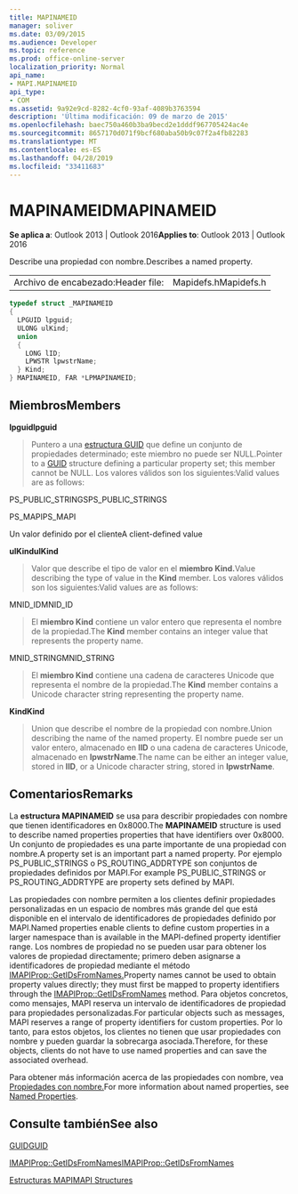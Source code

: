 ```yaml
---
title: MAPINAMEID
manager: soliver
ms.date: 03/09/2015
ms.audience: Developer
ms.topic: reference
ms.prod: office-online-server
localization_priority: Normal
api_name:
- MAPI.MAPINAMEID
api_type:
- COM
ms.assetid: 9a92e9cd-8282-4cf0-93af-4089b3763594
description: 'Última modificación: 09 de marzo de 2015'
ms.openlocfilehash: baec750a460b3ba9becd2e1dddf967705424ac4e
ms.sourcegitcommit: 8657170d071f9bcf680aba50b9c07f2a4fb82283
ms.translationtype: MT
ms.contentlocale: es-ES
ms.lasthandoff: 04/28/2019
ms.locfileid: "33411683"
---
```

# <a name="mapinameid"></a><span data-ttu-id="a3295-103">MAPINAMEID</span><span class="sxs-lookup"><span data-stu-id="a3295-103">MAPINAMEID</span></span>

  
  
<span data-ttu-id="a3295-104">**Se aplica a**: Outlook 2013 | Outlook 2016</span><span class="sxs-lookup"><span data-stu-id="a3295-104">**Applies to**: Outlook 2013 | Outlook 2016</span></span> 
  
<span data-ttu-id="a3295-105">Describe una propiedad con nombre.</span><span class="sxs-lookup"><span data-stu-id="a3295-105">Describes a named property.</span></span> 
  
|||
|:-----|:-----|
|<span data-ttu-id="a3295-106">Archivo de encabezado:</span><span class="sxs-lookup"><span data-stu-id="a3295-106">Header file:</span></span>  <br/> |<span data-ttu-id="a3295-107">Mapidefs.h</span><span class="sxs-lookup"><span data-stu-id="a3295-107">Mapidefs.h</span></span>  <br/> |
   
```cpp
typedef struct _MAPINAMEID
{
  LPGUID lpguid;
  ULONG ulKind;
  union
  {
    LONG lID;
    LPWSTR lpwstrName;
  } Kind;
} MAPINAMEID, FAR *LPMAPINAMEID;

```

## <a name="members"></a><span data-ttu-id="a3295-108">Miembros</span><span class="sxs-lookup"><span data-stu-id="a3295-108">Members</span></span>

 <span data-ttu-id="a3295-109">**lpguid**</span><span class="sxs-lookup"><span data-stu-id="a3295-109">**lpguid**</span></span>
  
> <span data-ttu-id="a3295-110">Puntero a una [estructura GUID](guid.md) que define un conjunto de propiedades determinado; este miembro no puede ser NULL.</span><span class="sxs-lookup"><span data-stu-id="a3295-110">Pointer to a [GUID](guid.md) structure defining a particular property set; this member cannot be NULL.</span></span> <span data-ttu-id="a3295-111">Los valores válidos son los siguientes:</span><span class="sxs-lookup"><span data-stu-id="a3295-111">Valid values are as follows:</span></span> 
    
<span data-ttu-id="a3295-112">PS_PUBLIC_STRINGS</span><span class="sxs-lookup"><span data-stu-id="a3295-112">PS_PUBLIC_STRINGS</span></span>
  
> 
    
<span data-ttu-id="a3295-113">PS_MAPI</span><span class="sxs-lookup"><span data-stu-id="a3295-113">PS_MAPI</span></span>
  
> 
    
<span data-ttu-id="a3295-114">Un valor definido por el cliente</span><span class="sxs-lookup"><span data-stu-id="a3295-114">A client-defined value</span></span>
  
> 
    
 <span data-ttu-id="a3295-115">**ulKind**</span><span class="sxs-lookup"><span data-stu-id="a3295-115">**ulKind**</span></span>
  
> <span data-ttu-id="a3295-116">Valor que describe el tipo de valor en el **miembro Kind.**</span><span class="sxs-lookup"><span data-stu-id="a3295-116">Value describing the type of value in the **Kind** member.</span></span> <span data-ttu-id="a3295-117">Los valores válidos son los siguientes:</span><span class="sxs-lookup"><span data-stu-id="a3295-117">Valid values are as follows:</span></span> 
    
<span data-ttu-id="a3295-118">MNID_ID</span><span class="sxs-lookup"><span data-stu-id="a3295-118">MNID_ID</span></span> 
  
> <span data-ttu-id="a3295-119">El **miembro Kind** contiene un valor entero que representa el nombre de la propiedad.</span><span class="sxs-lookup"><span data-stu-id="a3295-119">The **Kind** member contains an integer value that represents the property name.</span></span> 
    
<span data-ttu-id="a3295-120">MNID_STRING</span><span class="sxs-lookup"><span data-stu-id="a3295-120">MNID_STRING</span></span> 
  
> <span data-ttu-id="a3295-121">El **miembro Kind** contiene una cadena de caracteres Unicode que representa el nombre de la propiedad.</span><span class="sxs-lookup"><span data-stu-id="a3295-121">The **Kind** member contains a Unicode character string representing the property name.</span></span> 
    
 <span data-ttu-id="a3295-122">**Kind**</span><span class="sxs-lookup"><span data-stu-id="a3295-122">**Kind**</span></span>
  
> <span data-ttu-id="a3295-123">Union que describe el nombre de la propiedad con nombre.</span><span class="sxs-lookup"><span data-stu-id="a3295-123">Union describing the name of the named property.</span></span> <span data-ttu-id="a3295-124">El nombre puede ser un valor entero, almacenado en **lID** o una cadena de caracteres Unicode, almacenado en **lpwstrName**.</span><span class="sxs-lookup"><span data-stu-id="a3295-124">The name can be either an integer value, stored in **lID**, or a Unicode character string, stored in **lpwstrName**.</span></span>
    
## <a name="remarks"></a><span data-ttu-id="a3295-125">Comentarios</span><span class="sxs-lookup"><span data-stu-id="a3295-125">Remarks</span></span>

<span data-ttu-id="a3295-126">La **estructura MAPINAMEID** se usa para describir propiedades con nombre que tienen identificadores en 0x8000.</span><span class="sxs-lookup"><span data-stu-id="a3295-126">The **MAPINAMEID** structure is used to describe named properties properties that have identifiers over 0x8000.</span></span> <span data-ttu-id="a3295-127">Un conjunto de propiedades es una parte importante de una propiedad con nombre.</span><span class="sxs-lookup"><span data-stu-id="a3295-127">A property set is an important part a named property.</span></span> <span data-ttu-id="a3295-128">Por ejemplo PS_PUBLIC_STRINGS o PS_ROUTING_ADDRTYPE son conjuntos de propiedades definidos por MAPI.</span><span class="sxs-lookup"><span data-stu-id="a3295-128">For example PS_PUBLIC_STRINGS or PS_ROUTING_ADDRTYPE are property sets defined by MAPI.</span></span> 
  
<span data-ttu-id="a3295-129">Las propiedades con nombre permiten a los clientes definir propiedades personalizadas en un espacio de nombres más grande del que está disponible en el intervalo de identificadores de propiedades definido por MAPI.</span><span class="sxs-lookup"><span data-stu-id="a3295-129">Named properties enable clients to define custom properties in a larger namespace than is available in the MAPI-defined property identifier range.</span></span> <span data-ttu-id="a3295-130">Los nombres de propiedad no se pueden usar para obtener los valores de propiedad directamente; primero deben asignarse a identificadores de propiedad mediante el método [IMAPIProp::GetIDsFromNames.](imapiprop-getidsfromnames.md)</span><span class="sxs-lookup"><span data-stu-id="a3295-130">Property names cannot be used to obtain property values directly; they must first be mapped to property identifiers through the [IMAPIProp::GetIDsFromNames](imapiprop-getidsfromnames.md) method.</span></span> <span data-ttu-id="a3295-131">Para objetos concretos, como mensajes, MAPI reserva un intervalo de identificadores de propiedad para propiedades personalizadas.</span><span class="sxs-lookup"><span data-stu-id="a3295-131">For particular objects such as messages, MAPI reserves a range of property identifiers for custom properties.</span></span> <span data-ttu-id="a3295-132">Por lo tanto, para estos objetos, los clientes no tienen que usar propiedades con nombre y pueden guardar la sobrecarga asociada.</span><span class="sxs-lookup"><span data-stu-id="a3295-132">Therefore, for these objects, clients do not have to use named properties and can save the associated overhead.</span></span> 
  
<span data-ttu-id="a3295-133">Para obtener más información acerca de las propiedades con nombre, vea [Propiedades con nombre.](mapi-named-properties.md)</span><span class="sxs-lookup"><span data-stu-id="a3295-133">For more information about named properties, see [Named Properties](mapi-named-properties.md).</span></span>
  
## <a name="see-also"></a><span data-ttu-id="a3295-134">Consulte también</span><span class="sxs-lookup"><span data-stu-id="a3295-134">See also</span></span>



[<span data-ttu-id="a3295-135">GUID</span><span class="sxs-lookup"><span data-stu-id="a3295-135">GUID</span></span>](guid.md)
  
[<span data-ttu-id="a3295-136">IMAPIProp::GetIDsFromNames</span><span class="sxs-lookup"><span data-stu-id="a3295-136">IMAPIProp::GetIDsFromNames</span></span>](imapiprop-getidsfromnames.md)


[<span data-ttu-id="a3295-137">Estructuras MAPI</span><span class="sxs-lookup"><span data-stu-id="a3295-137">MAPI Structures</span></span>](mapi-structures.md)

